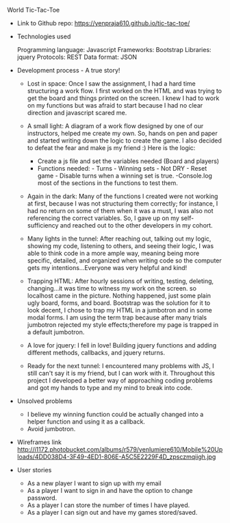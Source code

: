 
 World Tic-Tac-Toe

- Link to Github repo: https://yenpraja610.github.io/tic-tac-toe/

- Technologies used

  Programming language: Javascript
  Frameworks: Bootstrap
  Libraries: jquery
  Protocols: REST
  Data format: JSON

- Development process - A true story!

  - Lost in space: Once I saw the assignment, I had a hard time structuring a work flow. I first worked on the HTML and was trying to get the board and things printed on the screen. I knew I had to work on my functions but was afraid to start because I had no clear direction and javascript scared me.

  - A small light: A diagram of a work flow designed by one of our instructors, helped me create my own. So, hands on pen and paper and started writing down the logic to create the game. I also decided to defeat the fear and make js my friend :)
  Here is the logic:

      - Create a js file and set the variables needed (Board and players)
      - Functions needed:
                         - Turns
                         - Winning sets - Not DRY
                         - Reset game
                         - Disable turns when a winning set is true.
      -Console.log most of the sections in the functions to test them.

  - Again in the dark: Many of the functions I created were not working at first, because I was not structuring them correctly; for instance, I had no return on some of them when it was a must, I was also not referencing the correct variables. So, I gave up on my self-sufficiency and reached out to the other developers in my cohort.

  - Many lights in the tunnel: After reaching out, talking out my logic, showing my code, listening to others, and seeing their logic, I was able to think code in a more ample way, meaning being more specific, detailed, and organized when writing code so the computer gets my intentions...Everyone was very helpful and kind!

  - Trapping HTML: After hourly sessions of writing, testing, deleting, changing...it was time to witness my work on the screen. so localhost came in the picture. Nothing happened, just some plain ugly board, forms, and board. Bootstrap was the solution for it to look decent, I chose to trap my HTML in a jumbotron and in some modal forms. I am using the term trap because after many trials jumbotron rejected my style effects;therefore my page is trapped in a default jumbotron.

  - A love for jquery: I fell in love! Building jquery functions and adding different methods, callbacks, and jquery returns.

  - Ready for the next tunnel: I encountered many problems with JS, I still can't say it is my friend, but I can work with it. Throughout this project I developed a better way of approaching coding problems and got my hands to type and my mind to break into code.


- Unsolved problems

  - I believe my winning function could be actually changed into a helper function and using it as a callback.
  - Avoid jumbotron.


- Wireframes link
http://i1172.photobucket.com/albums/r579/yenlumiere610/Mobile%20Uploads/4DD038D4-3F49-4ED1-806E-A5C5E2229F4D_zpsczmqiigh.jpg

- User stories

  - As a new player I want to sign up with my email
  - As a player I want to sign in and have the option to change password.
  - As a player I can store the number of times I have played.
  - As a player I can sign out and have my games stored/saved.
